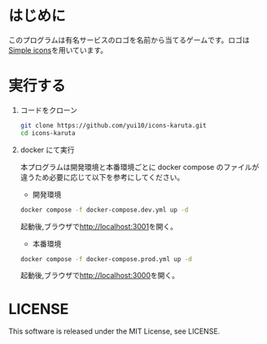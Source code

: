 # はじめに

このプログラムは有名サービスのロゴを名前から当てるゲームです。ロゴは[Simple icons](https://simpleicons.org/)を用いています。

# 実行する

1. コードをクローン
    ```bash
    git clone https://github.com/yui10/icons-karuta.git
    cd icons-karuta
    ```
1. docker にて実行

    本プログラムは開発環境と本番環境ごとに docker compose のファイルが違うため必要に応じて以下を参考にしてください。

    - 開発環境

    ```bash
    docker compose -f docker-compose.dev.yml up -d
    ```

    起動後,ブラウザで[http://localhost:3001](http://localhost:3001)を開く。

    - 本番環境

    ```bash
    docker compose -f docker-compose.prod.yml up -d
    ```

    起動後,ブラウザで[http://localhost:3000](http://localhost:3000)を開く。

# LICENSE

This software is released under the MIT License, see LICENSE.
